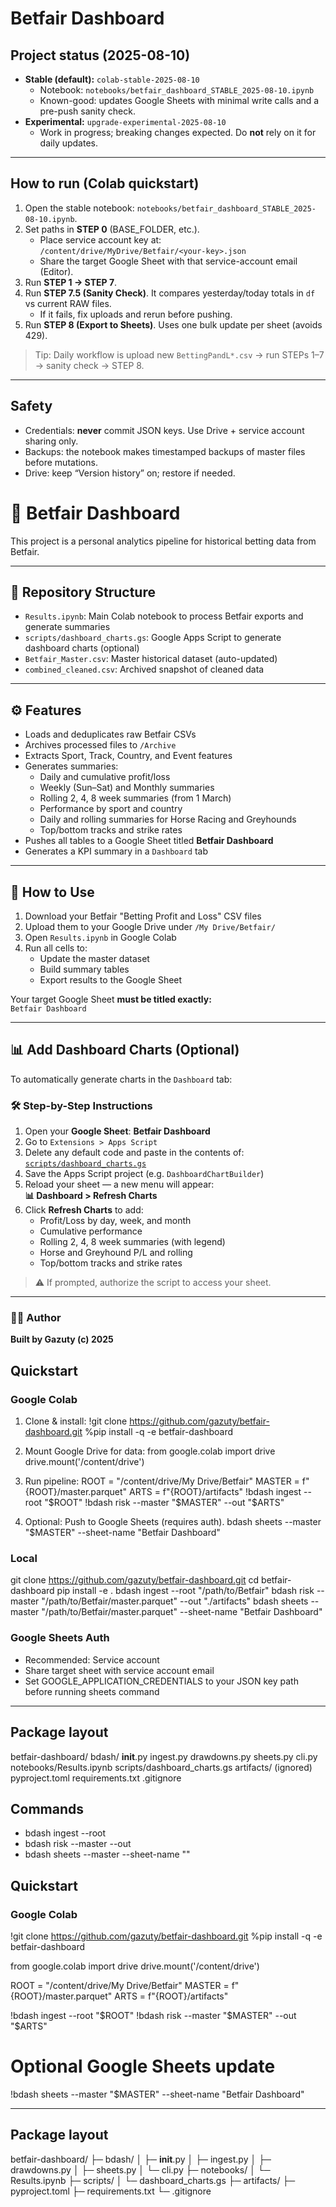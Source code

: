 # Betfair Dashboard

## Project status (2025-08-10)

- **Stable (default):** `colab-stable-2025-08-10`  
  - Notebook: `notebooks/betfair_dashboard_STABLE_2025-08-10.ipynb`
  - Known-good: updates Google Sheets with minimal write calls and a pre-push sanity check.
- **Experimental:** `upgrade-experimental-2025-08-10`  
  - Work in progress; breaking changes expected. Do **not** rely on it for daily updates.

---

## How to run (Colab quickstart)

1. Open the stable notebook: `notebooks/betfair_dashboard_STABLE_2025-08-10.ipynb`.
2. Set paths in **STEP 0** (BASE_FOLDER, etc.).  
   - Place service account key at: `/content/drive/MyDrive/Betfair/<your-key>.json`  
   - Share the target Google Sheet with that service-account email (Editor).
3. Run **STEP 1 → STEP 7**.
4. Run **STEP 7.5 (Sanity Check)**. It compares yesterday/today totals in `df` vs current RAW files.  
   - If it fails, fix uploads and rerun before pushing.
5. Run **STEP 8 (Export to Sheets)**. Uses one bulk update per sheet (avoids 429).

> Tip: Daily workflow is upload new `BettingPandL*.csv` → run STEPs 1–7 → sanity check → STEP 8.

---

## Safety

- Credentials: **never** commit JSON keys. Use Drive + service account sharing only.
- Backups: the notebook makes timestamped backups of master files before mutations.
- Drive: keep “Version history” on; restore if needed.




# 🧠 Betfair Dashboard

This project is a personal analytics pipeline for historical betting data from Betfair.

---

## 📁 Repository Structure

- `Results.ipynb`: Main Colab notebook to process Betfair exports and generate summaries
- `scripts/dashboard_charts.gs`: Google Apps Script to generate dashboard charts (optional)
- `Betfair_Master.csv`: Master historical dataset (auto-updated)
- `combined_cleaned.csv`: Archived snapshot of cleaned data

---

## ⚙️ Features

- Loads and deduplicates raw Betfair CSVs
- Archives processed files to `/Archive`
- Extracts Sport, Track, Country, and Event features
- Generates summaries:
  - Daily and cumulative profit/loss
  - Weekly (Sun–Sat) and Monthly summaries
  - Rolling 2, 4, 8 week summaries (from 1 March)
  - Performance by sport and country
  - Daily and rolling summaries for Horse Racing and Greyhounds
  - Top/bottom tracks and strike rates
- Pushes all tables to a Google Sheet titled **Betfair Dashboard**
- Generates a KPI summary in a `Dashboard` tab

---

## 📓 How to Use

1. Download your Betfair "Betting Profit and Loss" CSV files
2. Upload them to your Google Drive under `/My Drive/Betfair/`
3. Open `Results.ipynb` in Google Colab
4. Run all cells to:
   - Update the master dataset
   - Build summary tables
   - Export results to the Google Sheet

Your target Google Sheet **must be titled exactly:**  
`Betfair Dashboard`

---

## 📊 Add Dashboard Charts (Optional)

To automatically generate charts in the `Dashboard` tab:

### 🛠 Step-by-Step Instructions

1. Open your **Google Sheet**: **Betfair Dashboard**
2. Go to `Extensions > Apps Script`
3. Delete any default code and paste in the contents of:  
   [`scripts/dashboard_charts.gs`](./scripts/dashboard_charts.gs)
4. Save the Apps Script project (e.g. `DashboardChartBuilder`)
5. Reload your sheet — a new menu will appear:  
   **📊 Dashboard > Refresh Charts**
6. Click **Refresh Charts** to add:
   - Profit/Loss by day, week, and month
   - Cumulative performance
   - Rolling 2, 4, 8 week summaries (with legend)
   - Horse and Greyhound P/L and rolling
   - Top/bottom tracks and strike rates

> ⚠️ If prompted, authorize the script to access your sheet.

---

### 👨‍💻 Author

**Built by Gazuty (c) 2025**

## Quickstart

### Google Colab
1. Clone & install:
   !git clone https://github.com/gazuty/betfair-dashboard.git
   %pip install -q -e betfair-dashboard

2. Mount Google Drive for data:
   from google.colab import drive
   drive.mount('/content/drive')

3. Run pipeline:
   ROOT = "/content/drive/My Drive/Betfair"
   MASTER = f"{ROOT}/master.parquet"
   ARTS = f"{ROOT}/artifacts"
   !bdash ingest --root "$ROOT"
   !bdash risk --master "$MASTER" --out "$ARTS"

4. Optional: Push to Google Sheets (requires auth).
   bdash sheets --master "$MASTER" --sheet-name "Betfair Dashboard"

### Local
git clone https://github.com/gazuty/betfair-dashboard.git
cd betfair-dashboard
pip install -e .
bdash ingest --root "/path/to/Betfair"
bdash risk --master "/path/to/Betfair/master.parquet" --out "./artifacts"
bdash sheets --master "/path/to/Betfair/master.parquet" --sheet-name "Betfair Dashboard"

### Google Sheets Auth
- Recommended: Service account
- Share target sheet with service account email
- Set GOOGLE_APPLICATION_CREDENTIALS to your JSON key path before running sheets command

---

## Package layout
betfair-dashboard/
  bdash/
    __init__.py
    ingest.py
    drawdowns.py
    sheets.py
    cli.py
  notebooks/Results.ipynb
  scripts/dashboard_charts.gs
  artifacts/ (ignored)
  pyproject.toml
  requirements.txt
  .gitignore

## Commands
- bdash ingest --root <folder>
- bdash risk --master <parquet> --out <folder>
- bdash sheets --master <parquet> --sheet-name "<Sheet Name>"
## Quickstart

### Google Colab
!git clone https://github.com/gazuty/betfair-dashboard.git
%pip install -q -e betfair-dashboard

from google.colab import drive
drive.mount('/content/drive')

ROOT = "/content/drive/My Drive/Betfair"
MASTER = f"{ROOT}/master.parquet"
ARTS = f"{ROOT}/artifacts"

!bdash ingest --root "$ROOT"
!bdash risk --master "$MASTER" --out "$ARTS"

# Optional Google Sheets update
!bdash sheets --master "$MASTER" --sheet-name "Betfair Dashboard"

---

## Package layout
betfair-dashboard/
├─ bdash/
│  ├─ __init__.py
│  ├─ ingest.py
│  ├─ drawdowns.py
│  ├─ sheets.py
│  └─ cli.py
├─ notebooks/
│  └─ Results.ipynb
├─ scripts/
│  └─ dashboard_charts.gs
├─ artifacts/
├─ pyproject.toml
├─ requirements.txt
└─ .gitignore

